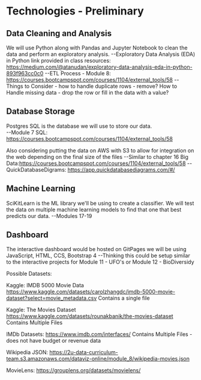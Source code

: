 # Technologies - Preliminary

## Data Cleaning and Analysis
We will use Python along with Pandas and Jupyter Notebook to clean the data and perform an exploratory analysis.
--Exploratory Data Analysis (EDA) in Python link provided in class resources: https://medium.com/@atanudan/exploratory-data-analysis-eda-in-python-893f963cc0c0
--ETL Process - Module 8: https://courses.bootcampspot.com/courses/1104/external_tools/58
--Things to Consider - how to handle duplicate rows - remove?  How to Handle missing data - drop the row or fill in the data with a value?

## Database Storage
Postgres SQL is the database we will use to store our data.  
--Module 7 SQL: https://courses.bootcampspot.com/courses/1104/external_tools/58

Also considering putting the data on AWS with S3 to allow for integration on the web depending on the final size of the files
--Similar to chapter 16 Big Data:https://courses.bootcampspot.com/courses/1104/external_tools/58
--QuickDatabaseDigrams: https://app.quickdatabasediagrams.com/#/

## Machine Learning
SciKitLearn is the ML library we'll be using to create a classifier. We will test the data on multiple machine learning models to find that one that best predicts our data.
--Modules 17-19

## Dashboard
The interactive dashboard would be hosted on GitPages we will be using JavaScript, HTML, CCS, Bootstrap 4
--Thinking this could be setup similar to the interactive projects for Module 11 - UFO's or Module 12 - BioDiversidy




Possible Datasets:

Kaggle: IMDB 5000 Movie Data
https://www.kaggle.com/datasets/carolzhangdc/imdb-5000-movie-dataset?select=movie_metadata.csv
Contains a single file

Kaggle: The Movies Dataset
https://www.kaggle.com/datasets/rounakbanik/the-movies-dataset
Contains Multiple Files 

IMDb Datasets:
https://www.imdb.com/interfaces/
Contains Multiple Files - does not have budget or revenue data

Wikipedia JSON:
https://2u-data-curriculum-team.s3.amazonaws.com/dataviz-online/module_8/wikipedia-movies.json

MovieLens:
https://grouplens.org/datasets/movielens/

